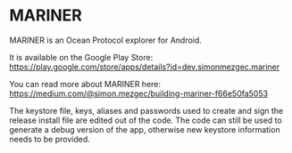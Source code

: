 # MARINER

MARINER is an Ocean Protocol explorer for Android.

It is available on the Google Play Store: https://play.google.com/store/apps/details?id=dev.simonmezgec.mariner

You can read more about MARINER here: https://medium.com/@simon.mezgec/building-mariner-f66e50fa5053

The keystore file, keys, aliases and passwords used to create and sign the release install file are edited out of the code. The code can still be used to generate a debug version of the app, otherwise new keystore information needs to be provided.
